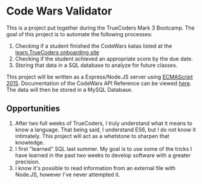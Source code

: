 # Code Wars Validator
This is a project put together during the TrueCoders Mark 3 Bootcamp. The goal of this project is to automate the following processes:

1. Checking if a student finished the CodeWars katas listed at the [learn.TrueCoders onboarding site](http://learn.truecoders.io/csharp/exercises/codewars/ "learn.truecoders.io")
2. Checking if the student achieved an appropriate score by the due date.
3. Storing that data in a SQL database to analyze for future classes.

This project will be written as a Express/Node.JS server using [ECMAScript 2015](https://www.ecma-international.org/ecma-262/6.0/). Documentation of the CodeWars API Reference can be viewed [here](https://dev.codewars.com/). The data will then be stored in a MySQL Database.

## Opportunities
1. After two full weeks of TrueCoders, I truly understand what it means to know a language. That being said, I understand ES6, but I do not know it intimately. This project will act as a whetstone to sharpen that knowledge.
2. I first "learned" SQL last summer. My goal is to use some of the tricks I have learned in the past two weeks to develop software with a greater precision.
3. I know it's possible to read information from an external file with Node.JS, however I've never attempted it.